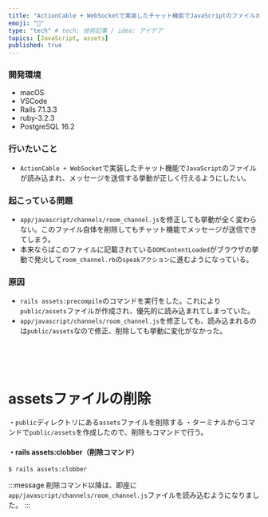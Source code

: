 ```yaml
---
title: "ActionCable + WebSocketで実装したチャット機能でJavaScriptのファイルが読み込まれない問題"
emoji: "💬"
type: "tech" # tech: 技術記事 / idea: アイデア
topics: [JavaScript, assets]
published: true
---
```

### 開発環境
- macOS
- VSCode
- Rails 7.1.3.3
- ruby-3.2.3
- PostgreSQL 16.2
### 行いたいこと
- `ActionCable + WebSocket`で実装したチャット機能で`JavaScript`のファイルが読み込まれ、メッセージを送信する挙動が正しく行えるようにしたい。

### 起こっている問題
- `app/javascript/channels/room_channel.js`を修正しても挙動が全く変わらない。このファイル自体を削除してもチャット機能でメッセージが送信できてしまう。
- 本来ならばこのファイルに記載されている`DOMContentLoaded`がブラウザの挙動で発火して`room_channel.rb`の`speakアクション`に進むようになっている。


### 原因
- `rails assets:precompile`のコマンドを実行をした。これにより`public/assets`ファイルが作成され、優先的に読み込まれてしまっていた。
- `app/javascript/channels/room_channel.js`を修正しても、読み込まれるのは`public/assets`なので修正、削除しても挙動に変化がなかった。
<br>
<br>
<br>

# assetsファイルの削除
・`public`ディレクトリにある`assets`ファイルを削除する
・ターミナルからコマンドで`public/assets`を作成したので、削除もコマンドで行う。


#### ・rails assets:clobber（削除コマンド）
```:ターミナル
$ rails assets:clobber
```

:::message
削除コマンド以降は、即座に`app/javascript/channels/room_channel.js`ファイルを読み込むようになりました。
:::